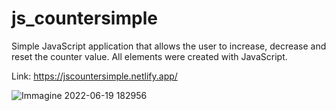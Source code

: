 # js_countersimple

Simple JavaScript application that allows the user to increase, decrease and reset the counter value.
All elements were created with JavaScript.

Link: https://jscountersimple.netlify.app/

![Immagine 2022-06-19 182956](https://user-images.githubusercontent.com/32736570/174491030-2bc6b7a4-3a0d-4fb8-a24c-4ca3975c44a7.png)



